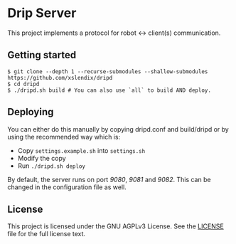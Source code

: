 # Drip Server

This project implements a protocol for robot <-> client(s) communication.

## Getting started

```
$ git clone --depth 1 --recurse-submodules --shallow-submodules https://github.com/xslendix/dripd
$ cd dripd
$ ./dripd.sh build # You can also use `all` to build AND deploy.
```

## Deploying

You can either do this manually by copying dripd.conf and build/dripd or by using the recommended way
which is:
 - Copy `settings.example.sh` into `settings.sh`
 - Modify the copy
 - Run `./dripd.sh deploy`

By default, the server runs on port _9080_, _9081_ and _9082_. This can be changed in the configuration file as well.

## License

This project is licensed under the GNU AGPLv3 License. See the [LICENSE](LICENSE.txt) file for the full license text.
